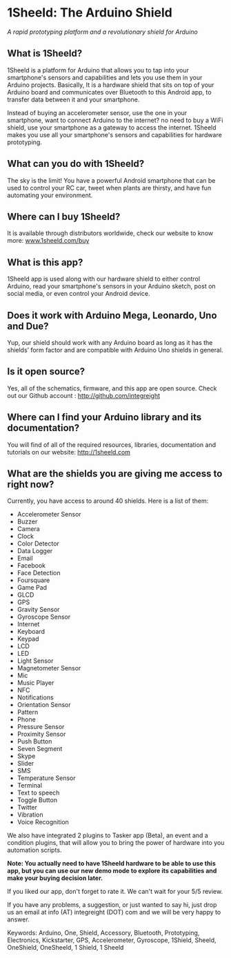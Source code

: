 # 1Sheeld: The Arduino Shield #
*A rapid prototyping platform and a revolutionary shield for Arduino*

## What is 1Sheeld? ##
1Sheeld is a platform for Arduino that allows you to tap into your smartphone's sensors and capabilities and lets you use them in your Arduino projects. Basically, It is a hardware shield that sits on top of your Arduino board and communicates over Bluetooth to this Android app, to transfer data between it and your smartphone.


Instead of buying an accelerometer sensor, use the one in your smartphone, want to connect Arduino to the internet? no need to buy a WiFi shield, use your smartphone as a gateway to access the internet. 1Sheeld makes you use all your smartphone's sensors and capabilities for hardware prototyping.


## What can you do with 1Sheeld? ##
The sky is the limit! You have a powerful Android smartphone that can be used to control your RC car, tweet when plants are thirsty, and have fun automating your environment.


## Where can I buy 1Sheeld? ##
It is available through distributors worldwide, check our website to know more: www.1sheeld.com/buy


## What is this app? ##
1Sheeld app is used along with our hardware shield to either control Arduino, read your smartphone's sensors in your Arduino sketch, post on social media, or even control your Android device.


## Does it work with Arduino Mega, Leonardo, Uno and Due? ##
Yup, our shield should work with any Arduino board as long as it has the shields’ form factor and are compatible with Arduino Uno shields in general.


## Is it open source? ##
Yes, all of the schematics, firmware, and this app are open source. Check out our Github account : http://github.com/integreight


## Where can I find your Arduino library and its documentation? ##
You will find of all of the required resources, libraries, documentation and tutorials on our website:
http://1sheeld.com


## What are the shields you are giving me access to right now? ##

Currently, you have access to around 40 shields. Here is a list of them:

- Accelerometer Sensor
- Buzzer
- Camera
- Clock
- Color Detector
- Data Logger
- Email
- Facebook
- Face Detection
- Foursquare
- Game Pad
- GLCD
- GPS
- Gravity Sensor
- Gyroscope Sensor
- Internet
- Keyboard
- Keypad
- LCD
- LED
- Light Sensor
- Magnetometer Sensor
- Mic
- Music Player
- NFC
- Notifications
- Orientation Sensor
- Pattern
- Phone
- Pressure Sensor
- Proximity Sensor
- Push Button
- Seven Segment
- Skype
- Slider
- SMS
- Temperature Sensor
- Terminal
- Text to speech
- Toggle Button
- Twitter
- Vibration
- Voice Recognition

We also have integrated 2 plugins to Tasker app (Beta), an event and a condition plugins, that will allow you to bring the power of hardware into you automation scripts.


**Note: You actually need to have 1Sheeld hardware to be able to use this app, but you can use our new demo mode to explore its capabilities and make your buying decision later.**


If you liked our app, don't forget to rate it. We can't wait for your 5/5 review.


If you have any problems, a suggestion, or just wanted to say hi, just drop us an email at info (AT) integreight (DOT) com and we will be very happy to answer.


Keywords: Arduino, One, Shield, Accessory, Bluetooth, Prototyping, Electronics, Kickstarter, GPS, Accelerometer, Gyroscope, 1Shield, Sheeld, OneShield, OneSheeld, 1 Shield, 1 Sheeld